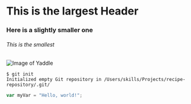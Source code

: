 # This is the largest Header
### Here is a slightly smaller one
###### This is the smallest

![Image of Yaddle](https://static.wikia.nocookie.net/starwars/images/7/7f/Yaddle-SWCT.png/revision/latest?cb=20241228210308)

```
$ git init
Initialized empty Git repository in /Users/skills/Projects/recipe-repository/.git/
```

``` javascript
var myVar = "Hello, world!";
```
